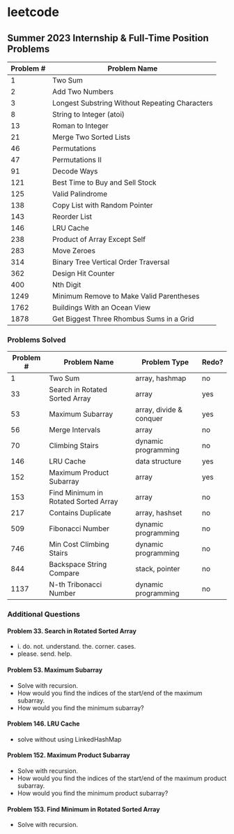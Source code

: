 # leetcode

## Summer 2023 Internship & Full-Time Position Problems

| Problem # | Problem Name                                   |
| --------- | ---------------------------------------------- |
| 1         | Two Sum                                        |
| 2         | Add Two Numbers                                |
| 3         | Longest Substring Without Repeating Characters |
| 8         | String to Integer (atoi)                       |
| 13        | Roman to Integer                               |
| 21        | Merge Two Sorted Lists                         |
| 46        | Permutations                                   |
| 47        | Permutations II                                |
| 91        | Decode Ways                                    |
| 121       | Best Time to Buy and Sell Stock                |
| 125       | Valid Palindrome                               |
| 138       | Copy List with Random Pointer                  |
| 143       | Reorder List                                   |
| 146       | LRU Cache                                      |
| 238       | Product of Array Except Self                   |
| 283       | Move Zeroes                                    |
| 314       | Binary Tree Vertical Order Traversal           |
| 362       | Design Hit Counter                             |
| 400       | Nth Digit                                      |
| 1249      | Minimum Remove to Make Valid Parentheses       |
| 1762      | Buildings With an Ocean View                   |
| 1878      | Get Biggest Three Rhombus Sums in a Grid       |

### Problems Solved

| Problem # | Problem Name                         | Problem Type            | Redo? |
| --------- | ------------------------------------ | ----------------------- | ----- |
| 1         | Two Sum                              | array, hashmap          | no    |
| 33        | Search in Rotated Sorted Array       | array                   | yes   |
| 53        | Maximum Subarray                     | array, divide & conquer | yes   |
| 56        | Merge Intervals                      | array                   | no    |
| 70        | Climbing Stairs                      | dynamic programming     | no    |
| 146       | LRU Cache                            | data structure          | yes   |
| 152       | Maximum Product Subarray             | array                   | yes   |
| 153       | Find Minimum in Rotated Sorted Array | array                   | no    |
| 217       | Contains Duplicate                   | array, hashset          | no    |
| 509       | Fibonacci Number                     | dynamic programming     | no    |
| 746       | Min Cost Climbing Stairs             | dynamic programming     | no    |
| 844       | Backspace String Compare             | stack, pointer          | no    |
| 1137      | N-th Tribonacci Number               | dynamic programming     | no    |

### Additional Questions

#### Problem 33. Search in Rotated Sorted Array

-   i. do. not. understand. the. corner. cases.
-   please. send. help.

#### Problem 53. Maximum Subarray

-   Solve with recursion.
-   How would you find the indices of the start/end of the maximum subarray.
-   How would you find the minimum subarray?

#### Problem 146. LRU Cache

-   solve without using LinkedHashMap

#### Problem 152. Maximum Product Subarray

-   Solve with recursion.
-   How would you find the indices of the start/end of the maximum product subarray.
-   How would you find the minimum product subarray?

#### Problem 153. Find Minimum in Rotated Sorted Array

-   Solve with recursion.
